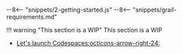 --8<-- "snippets/2-getting-started.js"
--8<-- "snippets/grail-requirements.md"


!!! warning "This section is a WIP"
    This section is a WIP



- [Let's launch Codespaces:octicons-arrow-right-24:](3-codespaces.md)
</div>
